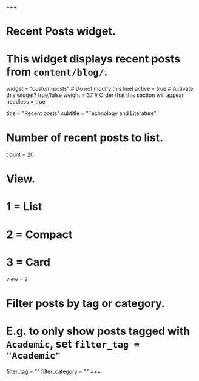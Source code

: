 +++
# Recent Posts widget.
# This widget displays recent posts from `content/blog/`.
widget = "custom-posts"  # Do not modify this line!
active = true  # Activate this widget? true/false
weight = 37  # Order that this section will appear.
headless = true

title = "Recent posts"
subtitle = "Technology and Literature"

# Number of recent posts to list.
count = 20

# View.
#   1 = List
#   2 = Compact
#   3 = Card
view = 2

# Filter posts by tag or category.
#  E.g. to only show posts tagged with `Academic`, set `filter_tag = "Academic"`
filter_tag = ""
filter_category = ""
+++

